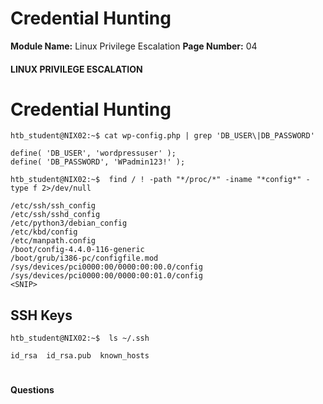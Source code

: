 <!--
 // Platform: Academy
// URL: https://academy.hackthebox.com/module/51/section/474
// Platform Version: V1
// Module ID: 51
// Module Name: Linux Privilege Escalation
// Module Difficulty: Easy
// Section ID: 474
// Section Title: Credential Hunting
// Page Title: Linux Privilege Escalation
// Page Number: 04
-->

# Credential Hunting

**Module Name:** Linux Privilege Escalation **Page Number:** 04

#### LINUX PRIVILEGE ESCALATION

# Credential Hunting

```shell-session
htb_student@NIX02:~$ cat wp-config.php | grep 'DB_USER\|DB_PASSWORD'

define( 'DB_USER', 'wordpressuser' );
define( 'DB_PASSWORD', 'WPadmin123!' );
```

```shell-session
htb_student@NIX02:~$  find / ! -path "*/proc/*" -iname "*config*" -type f 2>/dev/null

/etc/ssh/ssh_config
/etc/ssh/sshd_config
/etc/python3/debian_config
/etc/kbd/config
/etc/manpath.config
/boot/config-4.4.0-116-generic
/boot/grub/i386-pc/configfile.mod
/sys/devices/pci0000:00/0000:00:00.0/config
/sys/devices/pci0000:00/0000:00:01.0/config
<SNIP>
```

## SSH Keys

```shell-session
htb_student@NIX02:~$  ls ~/.ssh

id_rsa  id_rsa.pub  known_hosts
```

# 

# 

#### Questions

####